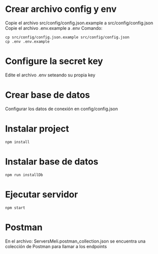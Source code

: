 # Crear archivo config y env
Copie el archivo src/config/config.json.example a src/config/config.json
Copie el archivo .env.example a .env
Comando:
```
cp src/config/config.json.example src/config/config.json
cp .env .env.example
```

# Configure la secret key
Edite el archivo .env seteando su propia key

# Crear base de datos
Configurar los datos de conexión en config/config.json

# Instalar project
```
npm install
```

# Instalar base de datos
```
npm run installDb
```

# Ejecutar servidor
```
npm start
```

# Postman
En el archivo: ServersMeli.postman_collection.json se encuentra una colección de Postman para llamar a los endpoints